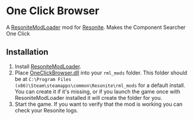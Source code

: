 # One Click Browser

A [ResoniteModLoader](https://github.com/resonite-modding-group/ResoniteModLoader/) mod for [Resonite](https://resonite.com/). Makes the Component Searcher One Click

## Installation
1. Install [ResoniteModLoader](https://github.com/resonite-modding-group/ResoniteModLoader/).
1. Place [OneClickBrowser.dll](https://github.com/EuphieEuphoria/OneClickBroswer/releases/latest/download/OneClickBrowser.dll) into your `rml_mods` folder. This folder should be at `C:\Program Files (x86)\Steam\steamapps\common\Resonite\rml_mods` for a default install. You can create it if it's missing, or if you launch the game once with ResoniteModLoader installed it will create the folder for you.
1. Start the game. If you want to verify that the mod is working you can check your Resonite logs.